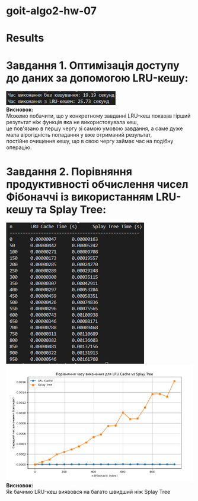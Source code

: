 # goit-algo2-hw-07

# Results
# Завдання 1. Оптимізація доступу до даних за допомогою LRU-кешу:
![1.png](https://github.com/Spogoretskyi/goit-algo2-hw-07/blob/main/1.png) <br>
**Висновок:**<br>
Можемо побачити, що у конкретному завданні LRU-кеш показав гірший результат ніж функція яка не використовувала кеш,<br>
це пов'язано в першу чергу зі самою умовою завдання, а саме дуже мала вірогідність попадання у вже отриманий результат,<br>
постійне очищення кешу, що в свою чергу займає час на подібну операцію.<br>      
# Завдання 2. Порівняння продуктивності обчислення чисел Фібоначчі із використанням LRU-кешу та Splay Tree:
![2.png](https://github.com/Spogoretskyi/goit-algo2-hw-07/blob/main/2.png) <br>
![3.png](https://github.com/Spogoretskyi/goit-algo2-hw-07/blob/main/3.png) <br>
**Висновок:**<br>
Як бачимо LRU-кеш виявовся на багато швидший ніж Splay Tree<br>